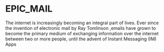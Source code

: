 # EPIC_MAIL
The internet is increasingly becoming an integral part of lives. Ever since the invention of
electronic mail by Ray Tomlinson ,emails have grown to become the primary medium of
exchanging information over the internet between two or more people, until the advent of Instant
Messaging (IM) Apps